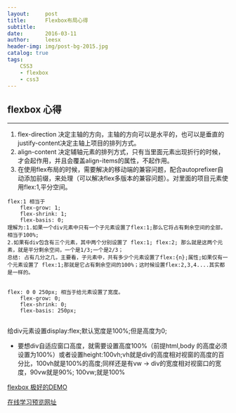 ```yaml
---
layout:     post
title:      Flexbox布局心得
subtitle:    
date:       2016-03-11
author:     leesx
header-img: img/post-bg-2015.jpg
catalog: true
tags:
    CSS3
    - flexbox
    - css3
---
```


## flexbox 心得

---

1. flex-direction 决定主轴的方向，主轴的方向可以是水平的，也可以是垂直的 justify-content决定主轴上项目的排列方式。
2. align-content 决定辅轴元素的排列方式，只有当里面元素出现折行的时候，才会起作用，并且会覆盖align-items的属性，不起作用。
3. 在使用flex布局的时候，需要解决的移动端的兼容问题，配合autoprefixer自动添加前缀，来处理（可以解决flex多版本的兼容问题）。对里面的项目元素使用flex:1,平分空间。

```
flex:1 相当于
    flex-grow: 1;
    flex-shrink: 1;
    flex-basis: 0;
理解为:1.如果一个div元素中只有一个子元素设置了flex:1;那么它将占有剩余空间的全部，相当于100%;
2.如果有div包含有三个元素，其中两个分别设置了 flex:1; flex:2; 那么就是这两个元素，就是平分剩余空间，一个是1/3;一个是2/3；
总结: 占有几分之几，主要看，子元素中，共有多少个元素设置了flex:{n};属性;如果仅有一个元素设置了 flex:1;那就是它占有剩余空间的100%；这时候设置flex:2,3,4....其实都是一样的。


flex: 0 0 250px; 相当于给元素设置了宽度。
    flex-grow: 0;
    flex-shrink: 0;
    flex-basis: 250px;
    
```

给div元素设置display:flex;默认宽度是100%;但是高度为0;
- 要想div自适应窗口高度，就需要设置高度100%（前提html,body 的高度必须设置为100%）或者设置height:100vh;vh就是div的高度相对视窗的高度的百分比，100vh就是100%的高度;同样还是有vw -> div的宽度相对视窗口的宽度，90vw就是90%; 100vw;就是100%

[flexbox 极好的DEMO](https://hufan-akari.github.io/solved-by-flexbox/demos/grids/)

[在线学习预览网址](https://demos.scotch.io/visual-guide-to-css3-flexbox-flexbox-playground/demos/)

